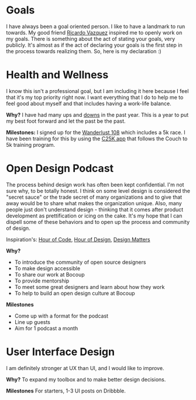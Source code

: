 # Goals
I have always been a goal oriented person. I like to have a landmark to run towards. My good friend [Ricardo Vazquez](https://twitter.com/iamrvazquez) inspired me to openly work on my goals. There is something about the act of stating your goals, very publicly. It's almost as if the act of declaring your goals is the first step in the process towards realizing them. So, here is my declaration :) 

# Health and Wellness
I know this isn't a professional goal, but I am including it here because I feel that it's my top priority right now. I want everything that I do to help me to feel good about myself and that includes having a work-life balance. 

<strong>Why?</strong> I have had many ups and [downs](http://blog.jessicaklein.com/whens-it-time-for-a-change/) in the past year. This is a year to put my best foot forward and let the past be the past.

<strong>Milestones:</strong>
I signed up for the [Wanderlust 108](http://wanderlust.com/events/about-wanderlust-108/) which includes a 5k race. I have been training for this by using the [C25K app](http://c25kfree.com/) that follows the Couch to 5k training program. 

# Open Design Podcast
The process behind design work has often been kept confidential. I'm not sure why, to be totally honest. I think on some level design is considered the "secret sauce" or the trade secret of many organizations and to give that away would be to share what makes the organization unique. Also, many people just don't understand design - thinking that it comes after product development as prettification or icing on the cake. It's my hope that I can dispell some of these behaviors and to open up the process and community of design. 

Inspiration's: [Hour of Code](http://mikeconley.ca/blog/category/technology/livecoding/), [Hour of Design](https://www.youtube.com/channel/UC9MJ2wGfJ_7mbLN6rXjWztA), [Design Matters](http://www.debbiemillman.com/designmatters/)

<strong>Why?</strong>

* To introduce the community of open source designers
* To make design accessible
* To share our work at Bocoup
* To provide mentorship
* To meet some great designers and learn about how they work
* To help to build an open design culture at Bocoup

<strong>Milestones</strong>
* Come up with a format for the podcast
* Line up guests
* Aim for 1 podcast a month

# User Interface Design
I am definitely stronger at UX than UI, and I would like to improve.

<strong>Why?</strong> To expand my toolbox and to make better design decisions. 

<strong>Milestones</strong> For starters, 1-3 UI posts on Dribbble.
